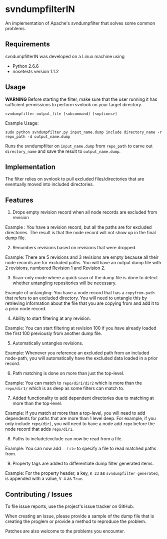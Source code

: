 svndumpfilterIN
===============


An implementation of Apache's svndumpfilter that solves some common problems.


## Requirements ##


svndumpfilterIN was developed on a Linux machine using

  * Python 2.6.6
  * nosetests version 1.1.2


##  Usage  ##


**WARNING** Before starting the filter, make sure that the user running it has sufficient permissions to perform svnlook on your
target directory.


    svndumpfilter output_file [subcommand] [<options>]



Example Usage:

    sudo python svndumpfilter.py input_name.dump include directory_name -r repo_path -d output_name.dump

Runs the svndumpfilter on `input_name.dump` from `repo_path` to carve out `directory_name`
and save the result to `output_name.dump`.


## Implementation ##


The filter relies on svnlook to pull excluded files/directories that are eventually moved into included
directories.


## Features ##


1. Drops empty revision record when all node records are excluded from revision

  Example : You have a revision record, but all the paths are for excluded directories.
  The result is that the node record will not show up in the final dump file.

2. Renumbers revisions based on revisions that were dropped.

  Example: There are 5 revisions and 3 revisions are empty because all their node records are for excluded paths.
  You will have an output dump file with 2 revisions, numbered Revision 1 and Revision 2.

3. Scan-only mode where a quick scan of the dump file is done to detect whether untangling repositories will be
necessary.

  Example of untangling: You have a node record that has a `copyfrom-path` that refers to an excluded directory.
  You will need to untangle this by retrieving information about the file that you are copying from and add
  it to a prior node record.

4. Ability to start filtering at any revision.

  Example: You can start filtering at revision 100 if you have already loaded the first 100 previously from
  another dump file.

5. Automatically untangles revisions.

  Example: Whenever you reference an excluded path from an included node-path, you will automatically have the
  excluded data loaded in a prior record.

6. Path matching is done on more than just the top-level.
 
  Example: You can match to `repo/dir1/dir2` which is more than the `repo/dir1/` which is as deep as some filters
  can match to.

7. Added functionality to add dependent directories due to matching at more than the top-level.

  Example: If you match at more than a top-level, you will need to add dependents for paths that are more than 1
  level deep. For example, if you only include `repo/dir1`, you will need to have a node add `repo` before the
  node record that adds `repo/dir1`.

8. Paths to include/exclude can now be read from a file.

  Example: You can now add `--file` to specify a file to read matched paths from.

9. Property tags are added to differentiate dump filter generated items.

  Example: For the property header, a key, `K 23` as `svndumpfilter generated`, is appended with a value, `V 4`
  as `True`.


## Contributing / Issues ##


To file issue reports, use the project's issue tracker on GitHub.

When creating an issue, please provide a sample of the dump file that is creating the proglem or provide a method to
reproduce the problem.

Patches are also welcome to the problems you encounter.




